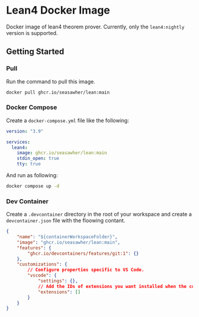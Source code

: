 # Lean4 Docker Image

Docker image of lean4 theorem prover. Currently, only the `lean4:nightly` version is supported.

## Getting Started

### Pull

Run the command to pull this image.

```bash
docker pull ghcr.io/seasawher/lean:main
```

### Docker Compose

Create a `docker-compose.yml` file like the following:

```yml
version: "3.9"

services:
  lean4:
    image: ghcr.io/seasawher/lean:main
    stdin_open: true
    tty: true
```

And run as following:

```bash
docker compose up -d
```

### Dev Container

Create a `.devcontainer` directory in the root of your workspace and
create a `devcontainer.json` file with the floowing contant.

```json
{
    "name": "${containerWorkspaceFolder}",
    "image": "ghcr.io/seasawher/lean:main",
    "features": {
        "ghcr.io/devcontainers/features/git:1": {}
    },
    "customizations": {
        // Configure properties specific to VS Code.
        "vscode": {
            "settings": {},
            // Add the IDs of extensions you want installed when the container is created.
            "extensions": []
        }
    }
}
```
